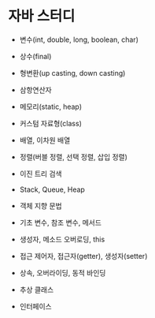 # 자바 스터디

- 변수(int, double, long, boolean, char)
- 상수(final)
- 형변환(up casting, down casting)
- 삼항연산자
- 메모리(static, heap)
- 커스텀 자료형(class)
- 배열, 이차원 배열
- 정렬(버블 정렬, 선택 정렬, 삽입 정렬)
- 이진 트리 검색
- Stack, Queue, Heap
- 객체 지향 문법
- 기초 변수, 참조 변수, 메서드
- 생성자, 메소드 오버로딩, this
- 접근 제어자, 접근자(getter), 생성자(setter)

- 상속, 오버라이딩, 동적 바인딩
- 추상 클래스
- 인터페이스